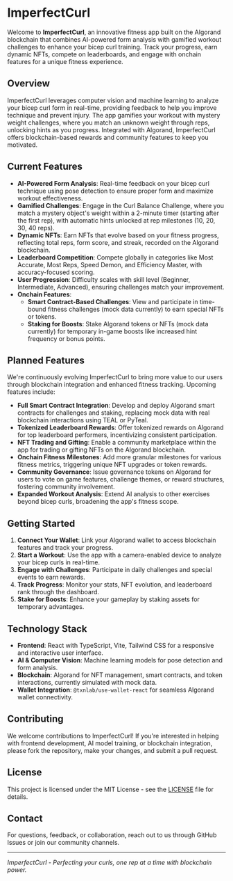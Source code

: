 # ImperfectCurl

Welcome to **ImperfectCurl**, an innovative fitness app built on the Algorand blockchain that combines AI-powered form analysis with gamified workout challenges to enhance your bicep curl training. Track your progress, earn dynamic NFTs, compete on leaderboards, and engage with onchain features for a unique fitness experience.

## Overview

ImperfectCurl leverages computer vision and machine learning to analyze your bicep curl form in real-time, providing feedback to help you improve technique and prevent injury. The app gamifies your workout with mystery weight challenges, where you match an unknown weight through reps, unlocking hints as you progress. Integrated with Algorand, ImperfectCurl offers blockchain-based rewards and community features to keep you motivated.

## Current Features

- **AI-Powered Form Analysis**: Real-time feedback on your bicep curl technique using pose detection to ensure proper form and maximize workout effectiveness.
- **Gamified Challenges**: Engage in the Curl Balance Challenge, where you match a mystery object's weight within a 2-minute timer (starting after the first rep), with automatic hints unlocked at rep milestones (10, 20, 30, 40 reps).
- **Dynamic NFTs**: Earn NFTs that evolve based on your fitness progress, reflecting total reps, form score, and streak, recorded on the Algorand blockchain.
- **Leaderboard Competition**: Compete globally in categories like Most Accurate, Most Reps, Speed Demon, and Efficiency Master, with accuracy-focused scoring.
- **User Progression**: Difficulty scales with skill level (Beginner, Intermediate, Advanced), ensuring challenges match your improvement.
- **Onchain Features**:
  - **Smart Contract-Based Challenges**: View and participate in time-bound fitness challenges (mock data currently) to earn special NFTs or tokens.
  - **Staking for Boosts**: Stake Algorand tokens or NFTs (mock data currently) for temporary in-game boosts like increased hint frequency or bonus points.

## Planned Features

We're continuously evolving ImperfectCurl to bring more value to our users through blockchain integration and enhanced fitness tracking. Upcoming features include:

- **Full Smart Contract Integration**: Develop and deploy Algorand smart contracts for challenges and staking, replacing mock data with real blockchain interactions using TEAL or PyTeal.
- **Tokenized Leaderboard Rewards**: Offer tokenized rewards on Algorand for top leaderboard performers, incentivizing consistent participation.
- **NFT Trading and Gifting**: Enable a community marketplace within the app for trading or gifting NFTs on the Algorand blockchain.
- **Onchain Fitness Milestones**: Add more granular milestones for various fitness metrics, triggering unique NFT upgrades or token rewards.
- **Community Governance**: Issue governance tokens on Algorand for users to vote on game features, challenge themes, or reward structures, fostering community involvement.
- **Expanded Workout Analysis**: Extend AI analysis to other exercises beyond bicep curls, broadening the app's fitness scope.

## Getting Started

1. **Connect Your Wallet**: Link your Algorand wallet to access blockchain features and track your progress.
2. **Start a Workout**: Use the app with a camera-enabled device to analyze your bicep curls in real-time.
3. **Engage with Challenges**: Participate in daily challenges and special events to earn rewards.
4. **Track Progress**: Monitor your stats, NFT evolution, and leaderboard rank through the dashboard.
5. **Stake for Boosts**: Enhance your gameplay by staking assets for temporary advantages.

## Technology Stack

- **Frontend**: React with TypeScript, Vite, Tailwind CSS for a responsive and interactive user interface.
- **AI & Computer Vision**: Machine learning models for pose detection and form analysis.
- **Blockchain**: Algorand for NFT management, smart contracts, and token interactions, currently simulated with mock data.
- **Wallet Integration**: `@txnlab/use-wallet-react` for seamless Algorand wallet connectivity.

## Contributing

We welcome contributions to ImperfectCurl! If you're interested in helping with frontend development, AI model training, or blockchain integration, please fork the repository, make your changes, and submit a pull request.

## License

This project is licensed under the MIT License - see the [LICENSE](LICENSE) file for details.

## Contact

For questions, feedback, or collaboration, reach out to us through GitHub Issues or join our community channels.

---

_ImperfectCurl - Perfecting your curls, one rep at a time with blockchain power._

